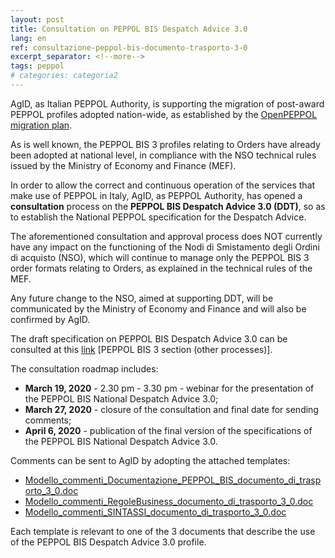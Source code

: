 ```yaml
---
layout: post
title: Consultation on PEPPOL BIS Despatch Advice 3.0
lang: en
ref: consultazione-peppol-bis-documento-trasporto-3-0
excerpt_separator: <!--more-->
tags: peppol
# categories: categoria2
---
```


AgID, as Italian PEPPOL Authority, is supporting the migration of post-award PEPPOL profiles adopted nation-wide, as established by the [OpenPEPPOL migration plan](https://docs.peppol.eu/poacc/upgrade-3/migration/).

As is well known, the PEPPOL BIS 3 profiles relating to Orders have already been adopted at national level, in compliance with the NSO technical rules issued by the Ministry of Economy and Finance (MEF).

In order to allow the correct and continuous operation of the services that make use of PEPPOL in Italy, AgID, as PEPPOL Authority, has opened a **consultation** process on the **PEPPOL BIS Despatch Advice 3.0 (DDT)**, so as to establish the National PEPPOL specification for the Despatch Advice.

The aforementioned consultation and approval process does NOT currently have any impact on the functioning of the Nodi di Smistamento degli Ordini di acquisto (NSO), which will continue to manage only the PEPPOL BIS 3 order formats relating to Orders, as explained in the technical rules of the MEF.

Any future change to the NSO, aimed at supporting DDT, will be communicated by the Ministry of Economy and Finance and will also be confirmed by AgID.

The draft specification on PEPPOL BIS Despatch Advice 3.0 can be consulted at this [link](https://notier.regione.emilia-romagna.it/docs/) [PEPPOL BIS 3 section (other processes)].

The consultation roadmap includes:

- **March 19, 2020** - 2.30 pm - 3.30 pm - webinar for the presentation of the PEPPOL BIS National Despatch Advice 3.0;
- **March 27, 2020** - closure of the consultation and final date for sending comments;
- **April 6, 2020** - publication of the final version of the specifications of the PEPPOL BIS National Despatch Advice 3.0.

Comments can be sent to AgID by adopting the attached templates:

- [Modello_commenti_Documentazione_PEPPOL_BIS_documento_di_trasporto_3_0.doc](/attachments/Modello_commenti_Documentazione_PEPPOL_BIS_documento_di_trasporto_3_0.doc)
- [Modello_commenti_RegoleBusiness_documento_di_trasporto_3_0.doc](/attachments/Modello_commenti_RegoleBusiness_documento_di_trasporto_3_0.doc)
- [Modello_commenti_SINTASSI_documento_di_trasporto_3_0.doc](/attachments/Modello_commenti_SINTASSI_documento_di_trasporto_3_0.doc)

Each template is relevant to one of the 3 documents that describe the use of the PEPPOL BIS Despatch Advice 3.0 profile.

